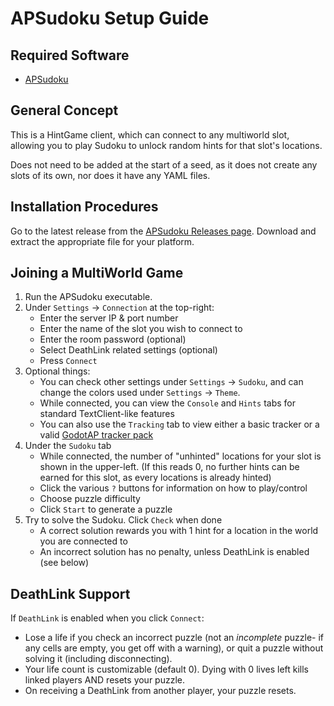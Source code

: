 # APSudoku Setup Guide

## Required Software
- [APSudoku](https://github.com/APSudoku/APSudoku)

## General Concept

This is a HintGame client, which can connect to any multiworld slot, allowing you to play Sudoku to unlock random hints for that slot's locations.

Does not need to be added at the start of a seed, as it does not create any slots of its own, nor does it have any YAML files.

## Installation Procedures

Go to the latest release from the [APSudoku Releases page](https://github.com/APSudoku/APSudoku/releases/latest). Download and extract the appropriate file for your platform.

## Joining a MultiWorld Game

1. Run the APSudoku executable.
2. Under `Settings` &rarr; `Connection` at the top-right:
	- Enter the server IP & port number
	- Enter the name of the slot you wish to connect to
	- Enter the room password (optional)
	- Select DeathLink related settings (optional)
	- Press `Connect`
3. Optional things:
	- You can check other settings under `Settings` &rarr; `Sudoku`, and can change the colors used under `Settings` &rarr; `Theme`.
	- While connected, you can view the `Console` and `Hints` tabs for standard TextClient-like features
	- You can also use the `Tracking` tab to view either a basic tracker or a valid [GodotAP tracker pack](https://github.com/EmilyV99/GodotAP/blob/main/tracker_packs/GET_PACKS.md)
4. Under the `Sudoku` tab
	- While connected, the number of "unhinted" locations for your slot is shown in the upper-left. (If this reads 0, no further hints can be earned for this slot, as every locations is already hinted)
	- Click the various `?` buttons for information on how to play/control
	- Choose puzzle difficulty
	- Click `Start` to generate a puzzle
5. Try to solve the Sudoku. Click `Check` when done
	- A correct solution rewards you with 1 hint for a location in the world you are connected to
	- An incorrect solution has no penalty, unless DeathLink is enabled (see below)

## DeathLink Support

If `DeathLink` is enabled when you click `Connect`:
- Lose a life if you check an incorrect puzzle (not an _incomplete_ puzzle- if any cells are empty, you get off with a warning), or quit a puzzle without solving it (including disconnecting).
- Your life count is customizable (default 0). Dying with 0 lives left kills linked players AND resets your puzzle.
- On receiving a DeathLink from another player, your puzzle resets. 
